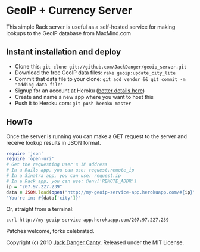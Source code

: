 # GeoIP + Currency Server

This simple Rack server is useful as a self-hosted service for making lookups to the GeoIP database from MaxMind.com


## Instant installation and deploy

* Clone this: `git clone git://github.com/JackDanger/geoip_server.git`
* Download the free GeoIP data files: `rake geoip:update_city_lite`
* Commit that data file to your clone: `git add vendor && git commit -m "adding data file"`
* Signup for an account at Heroku ([better details here](http://github.com/sinatra/heroku-sinatra-app))
* Create and name a new app where you want to host this
* Push it to Heroku.com: `git push heroku master`


## HowTo

Once the server is running you can make a GET request to the server and receive lookup results in JSON format.

```ruby
require 'json'
require 'open-uri'
# Get the requesting user's IP address
# In a Rails app, you can use: request.remote_ip
# In a Sinatra app, you can use: request.ip
# In a Rack app, you can use: @env['REMOTE_ADDR']
ip = "207.97.227.239"
data = JSON.load(open("http://my-geoip-service-app.herokuapp.com/#{ip}").read)
"You're in: #{data['city']}"
```

Or, straight from a terminal:

    curl http://my-geoip-service-app.herokuapp.com/207.97.227.239

Patches welcome, forks celebrated.

Copyright (c) 2010 [Jack Danger Canty](http://jåck.com). Released under the MIT License.